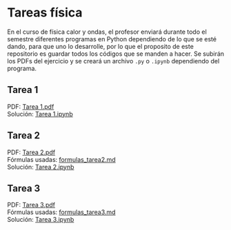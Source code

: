 # Tareas física

En el curso de física calor y ondas, el profesor enviará durante todo el semestre diferentes programas en Python dependiendo de lo que se esté dando, para que uno lo desarrolle, por lo que el proposito de este repositorio es guardar todos los códigos que se manden a hacer. Se subirán los PDFs del ejercicio y se creará un archivo `.py` o  `.ipynb` dependiendo del programa.

## Tarea 1

PDF: [Tarea 1.pdf](Tarea%201-%20Oscilaciones%20con%20python.pdf)  
Solución: [Tarea 1.ipynb](tarea1.ipynb)

## Tarea 2

PDF: [Tarea 2.pdf](Tarea%202-%20Oscilaciones%20amortiguadas%20con%20python.pdf)  
Fórmulas usadas: [formulas_tarea2.md](formulas_tarea2.md)  
Solución: [Tarea 2.ipynb](tarea2.ipynb)

## Tarea 3

PDF: [Tarea 3.pdf](Tarea%203-%20Ondas%20viajeras%20con%20python.pdf)  
Fórmulas usadas: [formulas_tarea3.md](formulas_tarea3.md)  
Solución: [Tarea 3.ipynb](tarea3.ipynb)  

